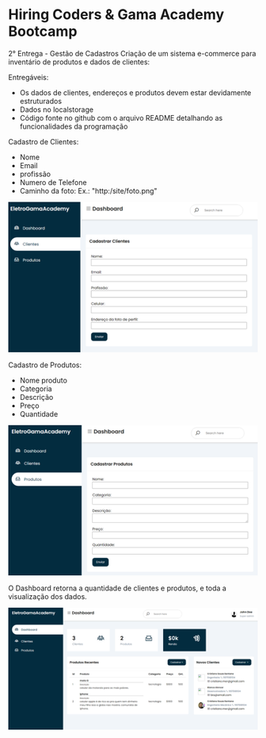 # Hiring Coders & Gama Academy Bootcamp

2° Entrega - Gestão de Cadastros
Criação de um sistema e-commerce para inventário de produtos e dados de clientes:

Entregáveis:

- Os dados de clientes, endereços e produtos devem estar devidamente estruturados
- Dados no localstorage
- Código fonte no github com o arquivo README detalhando as funcionalidades da programação

Cadastro de Clientes:

- Nome
- Email
- profissão
- Numero de Telefone
- Caminho da foto: Ex.: "http:/site/foto.png"

<img src="./img/cliente.png" width="550px">

Cadastro de Produtos:

- Nome produto
- Categoria
- Descrição
- Preço
- Quantidade

<img src="./img/produto.png" width="550px">

O Dashboard retorna a quantidade de clientes e produtos, e toda a visualização dos dados.

<img src="./img/dashboard.png" width="550px">
